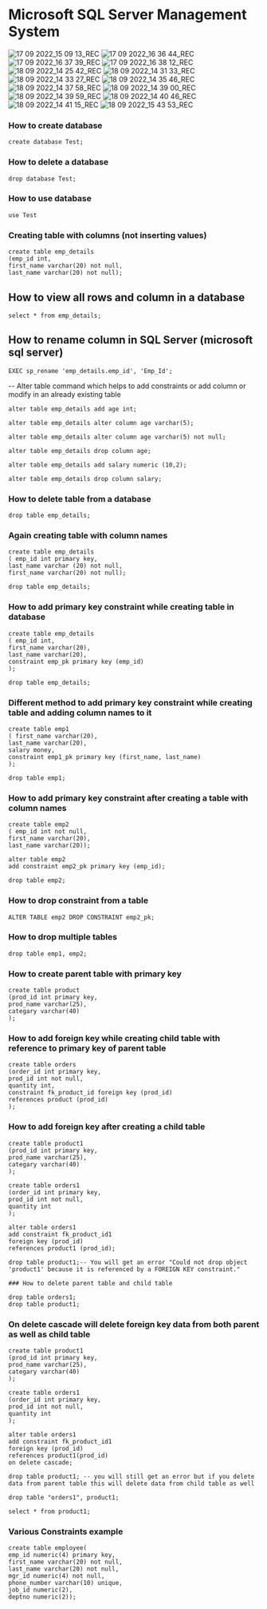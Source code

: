 # Microsoft SQL Server Management System

![17 09 2022_15 09 13_REC](https://user-images.githubusercontent.com/99672298/192807483-a2e8a2b9-87eb-4e30-b576-119f59925370.png)
![17 09 2022_16 36 44_REC](https://user-images.githubusercontent.com/99672298/192807534-fa7530b3-7897-4d08-a534-3982dc8c0775.png)
![17 09 2022_16 37 39_REC](https://user-images.githubusercontent.com/99672298/192807562-58d74332-8ba4-4485-92e1-a4cc5076888b.png)
![17 09 2022_16 38 12_REC](https://user-images.githubusercontent.com/99672298/192807575-6b3272b8-171d-4d62-abcf-baa88b618ff5.png)
![18 09 2022_14 25 42_REC](https://user-images.githubusercontent.com/99672298/192807590-2d0eee9f-eea3-41e6-8935-d7879a297a7a.png)
![18 09 2022_14 31 33_REC](https://user-images.githubusercontent.com/99672298/192807603-89b40e20-9466-450a-8bb4-6756b73c64af.png)
![18 09 2022_14 33 27_REC](https://user-images.githubusercontent.com/99672298/192807612-cea5b34f-dd95-4136-9d74-dfbe8280f59a.png)
![18 09 2022_14 35 46_REC](https://user-images.githubusercontent.com/99672298/192807627-b9fc5b70-62e5-4948-897a-46146cb14136.png)
![18 09 2022_14 37 58_REC](https://user-images.githubusercontent.com/99672298/192807678-65225295-b28a-4d97-a538-7ac57aafd6b6.png)
![18 09 2022_14 39 00_REC](https://user-images.githubusercontent.com/99672298/192807713-e94f6cc8-8269-45f7-8458-51bcb51393e0.png)
![18 09 2022_14 39 59_REC](https://user-images.githubusercontent.com/99672298/192807756-cb1d0941-9d51-4a4b-8e2c-128a4fc7c7c3.png)
![18 09 2022_14 40 46_REC](https://user-images.githubusercontent.com/99672298/192807768-d9c06414-0f29-426a-bd78-c0c973e247b5.png)
![18 09 2022_14 41 15_REC](https://user-images.githubusercontent.com/99672298/192807810-45a20ce5-9974-41dd-8364-c8a7a206ebf2.png)
![18 09 2022_15 43 53_REC](https://user-images.githubusercontent.com/99672298/192807836-f9e18c8f-1c18-4a71-ace1-9479e427c1cf.png)

### How to create database

    create database Test;

### How to delete a database

    drop database Test;

### How to use database

    use Test

### Creating table with columns (not inserting values)

    create table emp_details
    (emp_id int,
    first_name varchar(20) not null,
    last_name varchar(20) not null);

## How to view all rows and column in a database

    select * from emp_details;

## How to rename column in SQL Server (microsoft sql server)

    EXEC sp_rename 'emp_details.emp_id', 'Emp_Id';

-- Alter table command which helps to add constraints or add column or modify in an already existing table

    alter table emp_details add age int;

    alter table emp_details alter column age varchar(5);

    alter table emp_details alter column age varchar(5) not null;

    alter table emp_details drop column age;

    alter table emp_details add salary numeric (10,2);

    alter table emp_details drop column salary;

### How to delete table from a database

    drop table emp_details;

### Again creating table with column names

    create table emp_details
    ( emp_id int primary key,
    last_name varchar (20) not null,
    first_name varchar(20) not null);

    drop table emp_details;

### How to add primary key constraint while creating table in database

    create table emp_details
    ( emp_id int,
    first_name varchar(20),
    last_name varchar(20),
    constraint emp_pk primary key (emp_id)
    );

    drop table emp_details;

### Different method to add primary key constraint while creating table and adding column names to it

    create table emp1
    ( first_name varchar(20),
    last_name varchar(20),
    salary money,
    constraint emp1_pk primary key (first_name, last_name)
    );

    drop table emp1;

### How to add primary key constraint after creating a table with column names

    create table emp2
    ( emp_id int not null,
    first_name varchar(20),
    last_name varchar(20));

    alter table emp2
    add constraint emp2_pk primary key (emp_id);

    drop table emp2;

### How to drop constraint from a table

    ALTER TABLE emp2 DROP CONSTRAINT emp2_pk;

### How to drop multiple tables

    drop table emp1, emp2;

### How to create parent table with primary key

    create table product
    (prod_id int primary key,
    prod_name varchar(25),
    categary varchar(40)
    );

### How to add foreign key while creating child table with reference to primary key of parent table

    create table orders
    (order_id int primary key,
    prod_id int not null,
    quantity int,
    constraint fk_product_id foreign key (prod_id)
    references product (prod_id)
    );

### How to add foreign key after creating a child table

    create table product1
    (prod_id int primary key,
    prod_name varchar(25),
    categary varchar(40)
    );

    create table orders1
    (order_id int primary key,
    prod_id int not null,
    quantity int
    );

    alter table orders1
    add constraint fk_product_id1
    foreign key (prod_id)
    references product1 (prod_id);

    drop table product1;-- You will get an error "Could not drop object 'product1' because it is referenced by a FOREIGN KEY constraint."

    ### How to delete parent table and child table

    drop table orders1;
    drop table product1;

### On delete cascade will delete foreign key data from both parent as well as child table

    create table product1
    (prod_id int primary key,
    prod_name varchar(25),
    categary varchar(40)
    );

    create table orders1
    (order_id int primary key,
    prod_id int not null,
    quantity int
    );

    alter table orders1
    add constraint fk_product_id1
    foreign key (prod_id)
    references product1(prod_id)
    on delete cascade;

    drop table product1; -- you will still get an error but if you delete data from parent table this will delete data from child table as well

    drop table "orders1", product1;

    select * from product1;

### Various Constraints example

    create table employee(
    emp_id numeric(4) primary key,
    first_name varchar(20) not null,
    last_name varchar(20) not null,
    mgr_id numeric(4) not null,
    phone_number varchar(10) unique,
    job_id numeric(2),
    deptno numeric(2));
